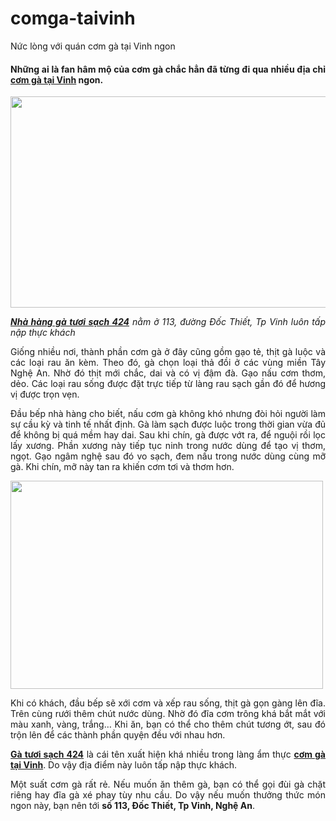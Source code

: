 # comga-taivinh
Nức lòng với quán cơm gà tại Vinh ngon
<h4 class="detail-sp" style="text-align: justify;" data-field="sapo"><strong>Những ai là fan hâm mộ của cơm gà chắc hẳn đã từng đi qua nhiều địa chỉ <a href="http://gatuoisach424.com/nuc-long-voi-quan-com-ga-tai-vinh-ngon/">cơm gà tại Vinh</a> ngon.</strong></h4>
<p style="text-align: justify;"><img class="aligncenter wp-image-2319 size-full" src="http://gatuoisach424.com/wp-content/uploads/2018/01/com-ga-tai-vinh-3.jpg" alt="" width="507" height="338" /></p>
<p style="text-align: justify;"><em><a href="http://gatuoisach424.com/"><strong>Nhà hàng gà tươi sạch 424</strong></a> nằm ở 113, đường Đốc Thiết, Tp Vinh luôn tấp nập thực khách</em></p>
<p class="Normal" style="text-align: justify;">Giống nhiều nơi, thành phần cơm gà ở đây cũng gồm gạo tẻ, thịt gà luộc và các loại rau ăn kèm. Theo đó, gà chọn loại thả đồi ở các vùng miền Tây Nghệ An. Nhờ đó thịt mới chắc, dai và có vị đậm đà. Gạo nấu cơm thơm, dẻo. Các loại rau sống được đặt trực tiếp từ làng rau sạch gần đó để hương vị được trọn vẹn.</p>
<p class="Normal" style="text-align: justify;">Đầu bếp nhà hàng cho biết, nấu cơm gà không khó nhưng đòi hỏi người làm sự cầu kỳ và tinh tế nhất định. Gà làm sạch được luộc trong thời gian vừa đủ để không bị quá mềm hay dai. Sau khi chín, gà được vớt ra, để nguội rồi lọc lấy xương. Phần xương này tiếp tục ninh trong nước dùng để tạo vị thơm, ngọt. Gạo ngâm nghệ sau đó vo sạch, đem nấu trong nước dùng cùng mỡ gà. Khi chín, mỡ này tan ra khiến cơm tơi và thơm hơn.</p>
<p class="Normal" style="text-align: justify;"><img class="aligncenter wp-image-2383 size-full" src="http://gatuoisach424.com/wp-content/uploads/2018/01/com-ga-tai-vinh-4.jpg" alt="" width="500" height="333" /></p>
<p class="Normal" style="text-align: justify;">Khi có khách, đầu bếp sẽ xới cơm và xếp rau sống, thịt gà gọn gàng lên đĩa. Trên cùng rưới thêm chút nước dùng. Nhờ đó đĩa cơm trông khá bắt mắt với màu xanh, vàng, trắng… Khi ăn, bạn có thể cho thêm chút tương ớt, sau đó trộn lên để các thành phần quyện đều với nhau hơn.</p>
<p class="Normal" style="text-align: justify;"><a href="http://gatuoisach424.com/"><strong>Gà tươi sạch 424</strong></a> là cái tên xuất hiện khá nhiều trong làng ẩm thực <a href="http://gatuoisach424.com/nuc-long-voi-quan-com-ga-tai-vinh-ngon/"><strong>cơm gà tại Vinh</strong></a>. Do vậy địa điểm này luôn tấp nập thực khách.</p>
<p class="Normal" style="text-align: justify;">Một suất cơm gà rất rẻ. Nếu muốn ăn thêm gà, bạn có thể gọi đùi gà chặt riêng hay đĩa gà xé phay tùy nhu cầu. Do vậy nếu muốn thưởng thức món ngon này, bạn nên tới <strong>số 113, Đốc Thiết, Tp Vinh, Nghệ An</strong>.</p>
